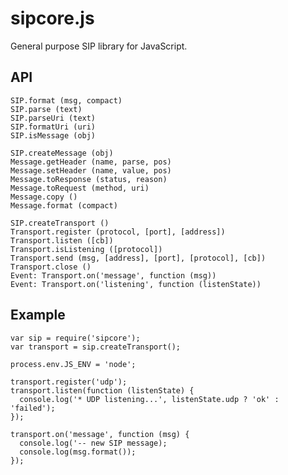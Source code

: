sipcore.js
==========

General purpose SIP library for JavaScript.

## API

    SIP.format (msg, compact)
    SIP.parse (text)
    SIP.parseUri (text)
    SIP.formatUri (uri)
    SIP.isMessage (obj)

    SIP.createMessage (obj)
    Message.getHeader (name, parse, pos)
    Message.setHeader (name, value, pos)
    Message.toResponse (status, reason)
    Message.toRequest (method, uri)
    Message.copy ()
    Message.format (compact)

    SIP.createTransport ()
    Transport.register (protocol, [port], [address])
    Transport.listen ([cb])
    Transport.isListening ([protocol])
    Transport.send (msg, [address], [port], [protocol], [cb])
    Transport.close ()
    Event: Transport.on('message', function (msg))
    Event: Transport.on('listening', function (listenState))


## Example

    var sip = require('sipcore');
    var transport = sip.createTransport();

    process.env.JS_ENV = 'node';

    transport.register('udp');
    transport.listen(function (listenState) {
      console.log('* UDP listening...', listenState.udp ? 'ok' : 'failed');
    });

    transport.on('message', function (msg) {
      console.log('-- new SIP message);
      console.log(msg.format());
    });

